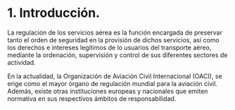 
# 1. Introducción.

La regulación de los servicios aérea es la función encargada de preservar tanto el orden de seguridad en la provisión de dichos servicios, así como los derechos e intereses legítimos de lo usuarios del transporte aéreo, mediante la ordenación, supervisión y control de sus diferentes sectores de actividad.

En la actualidad, la Organización de Aviación Civil Internacional (OACI), se erige como el mayor órgano de regulación mundial para la aviación civil. Además, existe otras instituciones europeas y nacionales que emiten normativa en sus respectivos ámbitos de responsabilidad.


